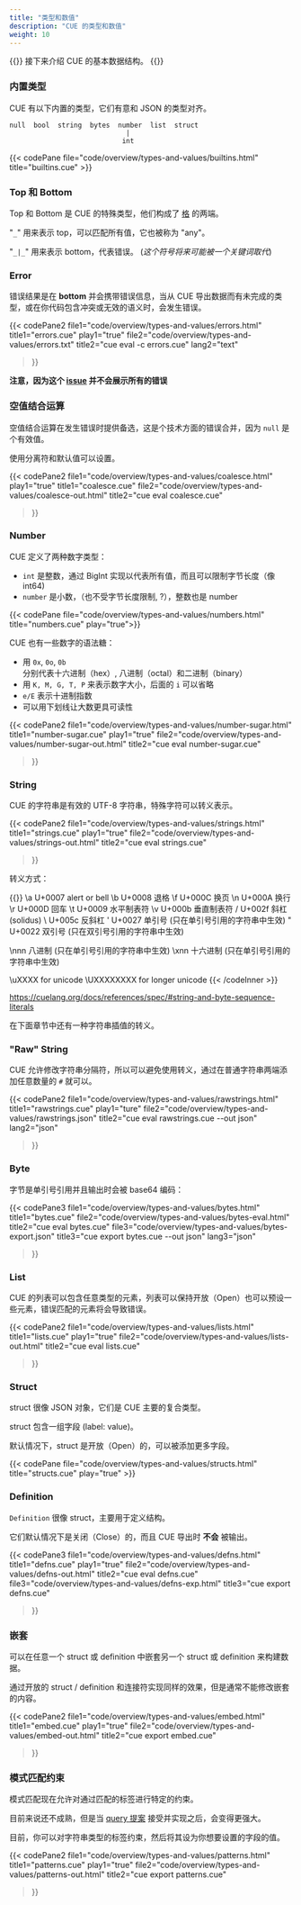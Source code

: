 ```yaml
---
title: "类型和数值"
description: "CUE 的类型和数值"
weight: 10
---
```


{{<lead>}}
接下来介绍 CUE 的基本数据结构。
{{</lead>}}


### 内置类型

CUE 有以下内置的类型，它们有意和 JSON 的类型对齐。

```text
null  bool  string  bytes  number  list  struct
                             |
                            int
```

{{< codePane file="code/overview/types-and-values/builtins.html" title="builtins.cue" >}}

### Top 和 Bottom

Top 和 Bottom 是 CUE 的特殊类型，他们构成了 [格](https://zh.wikipedia.org/wiki/%E6%A0%BC_(%E6%95%B0%E5%AD%A6)) 的两端。

"`_`" 用来表示 top，可以匹配所有值，它也被称为 "any"。

"`_|_`" 用来表示 bottom，代表错误。 (_这个符号将来可能被一个关键词取代_)

### Error

错误结果是在 __bottom__ 并会携带错误信息，当从 CUE 导出数据而有未完成的类型，或在你代码包含冲突或无效的语义时，会发生错误。

{{< codePane2
	file1="code/overview/types-and-values/errors.html" title1="errors.cue" play1="true"
	file2="code/overview/types-and-values/errors.txt" title2="cue eval -c errors.cue" lang2="text"
>}}

__注意，因为这个 [issue](https://github.com/cue-lang/cue/issues/1319) 并不会展示所有的错误__



### 空值结合运算

空值结合运算在发生错误时提供备选，这是个技术方面的错误合并，因为 `null` 是个有效值。

使用分离符和默认值可以设置。

{{< codePane2
  file1="code/overview/types-and-values/coalesce.html" play1="true" title1="coalesce.cue"
  file2="code/overview/types-and-values/coalesce-out.html" title2="cue eval coalesce.cue"
>}}



### Number

CUE 定义了两种数字类型：

- `int` 是整数，通过 BigInt 实现以代表所有值，而且可以限制字节长度（像 int64)
- `number` 是小数，（也不受字节长度限制, ?），整数也是 number

{{< codePane file="code/overview/types-and-values/numbers.html" title="numbers.cue" play="true">}}

CUE 也有一些数字的语法糖：

- 用 `0x`, `0o`, `0b` 分别代表十六进制（hex）, 八进制（octal）和二进制（binary）
- 用 `K, M, G, T, P` 来表示数字大小，后面的 `i` 可以省略
- `e/E` 表示十进制指数
- 可以用下划线让大数更具可读性

{{< codePane2
  file1="code/overview/types-and-values/number-sugar.html" title1="number-sugar.cue" play1="true"
  file2="code/overview/types-and-values/number-sugar-out.html" title2="cue eval number-sugar.cue"
>}}



### String

CUE 的字符串是有效的 UTF-8 字符串，特殊字符可以转义表示。

{{< codePane2
  file1="code/overview/types-and-values/strings.html" title1="strings.cue" play1="true"
  file2="code/overview/types-and-values/strings-out.html" title2="cue eval strings.cue"
>}}

转义方式：

{{<codeInner lang="text">}}
\a   U+0007 alert or bell
\b   U+0008 退格
\f   U+000C 换页
\n   U+000A 换行
\r   U+000D 回车
\t   U+0009 水平制表符
\v   U+000b 垂直制表符
\/   U+002f 斜杠(solidus)
\\   U+005c 反斜杠
\'   U+0027 单引号 (只在单引号引用的字符串中生效)
\"   U+0022 双引号 (只在双引号引用的字符串中生效)

\nnn   八进制      (只在单引号引用的字符串中生效)
\xnn   十六进制    (只在单引号引用的字符串中生效)

\uXXXX  for unicode
\UXXXXXXXX for longer unicode
{{< /codeInner >}}

https://cuelang.org/docs/references/spec/#string-and-byte-sequence-literals

在下面章节中还有一种字符串插值的转义。



### "Raw" String

CUE 允许修改字符串分隔符，所以可以避免使用转义，通过在普通字符串两端添加任意数量的 `#` 就可以。

{{< codePane2
  file1="code/overview/types-and-values/rawstrings.html" title1="rawstrings.cue" play1="ture"
  file2="code/overview/types-and-values/rawstrings.json" title2="cue eval rawstrings.cue --out json" lang2="json"
>}}



### Byte

字节是单引号引用并且输出时会被 base64 编码：

{{< codePane3
  file1="code/overview/types-and-values/bytes.html" title1="bytes.cue"
  file2="code/overview/types-and-values/bytes-eval.html" title2="cue eval bytes.cue"
  file3="code/overview/types-and-values/bytes-export.json" title3="cue export bytes.cue --out json" lang3="json"
>}}



### List

CUE 的列表可以包含任意类型的元素，列表可以保持开放（Open）也可以预设一些元素，错误匹配的元素将会导致错误。

{{< codePane2
  file1="code/overview/types-and-values/lists.html" title1="lists.cue" play1="true"
  file2="code/overview/types-and-values/lists-out.html" title2="cue eval lists.cue"
>}}



### Struct

struct 很像 JSON 对象，它们是 CUE 主要的复合类型。

struct 包含一组字段 (label: value)。

默认情况下，struct 是开放（Open）的，可以被添加更多字段。

{{< codePane file="code/overview/types-and-values/structs.html" title="structs.cue" play="true" >}}



### Definition

`Definition` 很像 struct，主要用于定义结构。

它们默认情况下是关闭（Close）的，而且 CUE 导出时 __不会__ 被输出。

{{< codePane3
  file1="code/overview/types-and-values/defns.html"     title1="defns.cue" play1="true"
  file2="code/overview/types-and-values/defns-out.html" title2="cue eval defns.cue"
  file3="code/overview/types-and-values/defns-exp.html" title3="cue export defns.cue"
>}}



### 嵌套

可以在任意一个 struct 或 definition 中嵌套另一个 struct 或 definition 来构建数据。

通过开放的 struct / definition 和连接符实现同样的效果，但是通常不能修改嵌套的内容。

{{< codePane2
  file1="code/overview/types-and-values/embed.html"     title1="embed.cue" play1="true"
  file2="code/overview/types-and-values/embed-out.html" title2="cue export embed.cue"
>}}



### 模式匹配约束

模式匹配现在允许对通过匹配的标签进行特定的约束。

目前来说还不成熟，但是当 [query 提案](https://github.com/cuelang/cue/issues/165) 接受并实现之后，会变得更强大。

目前，你可以对字符串类型的标签约束，然后将其设为你想要设置的字段的值。

{{< codePane2
  file1="code/overview/types-and-values/patterns.html"     title1="patterns.cue" play1="true"
  file2="code/overview/types-and-values/patterns-out.html" title2="cue export patterns.cue"
>}}

